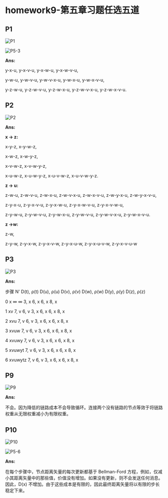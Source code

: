 # homework9-第五章习题任选五道

## P1

![P1](/resources/P1.jpg)

![P5-3](/resources/P5-3.png)

**Ans:**

y-x-u, y-x-v-u, y-x-w-u, y-x-w-v-u,

y-w-u, y-w-v-u, y-w-v-x-u, y-w-x-u, y-w-x-v-u,

y-z-w-u, y-z-w-v-u, y-z-w-x-u, y-z-w-v-x-u, y-z-w-x-v-u.

## P2

![P2](/resources/P2.png)

**Ans:**

**x -> z:**

x-y-z, x-y-w-z,

x-w-z, x-w-y-z,

x-v-w-z, x-v-w-y-z, 

x-u-w-z, x-u-w-y-z, x-u-v-w-z, x-u-v-w-y-z.

**z -> u:**

z-w-u, z-w-v-u, z-w-x-u, z-w-v-x-u, z-w-x-v-u, z-w-y-x-u, z-w-y-x-v-u,

z-y-x-u, z-y-x-v-u, z-y-x-w-u, z-y-x-w-v-u, z-y-x-v-w-u, 

z-y-w-u, z-y-w-v-u, z-y-w-x-u, z-y-w-v-u, z-y-w-v-x-u, z-y-w-x-v-u.

**z ->w:**

z-w,

z-y-w, z-y-x-w, z-y-x-v-w, z-y-x-u-w, z-y-x-u-v-w, z-y-x-v-u-w

## P3

![P3](/resources/P3.png)

**Ans:**

步骤		N'		D(t), ρ(t)		D(u), ρ(u)		D(v), ρ(v)		D(w), ρ(w)		D(y), ρ(y)		D(z), ρ(z)

   0		   x				∞					∞					3, x				 6, x				    6, x				8, x

   1		   xv			7, v				 6, v				  3, x 				6, x 				   6, x 			   8, x 

   2 		  xvu 		 7, v 				6, v				  3, x 				6, x 				   6, x 			   8, x 

   3 		  xvuw 	  7, v 				6, v 				 3, x 				6, x 				   6, x 			   8, x 

   4 		  xvuwy 	7, v 				6, v 				 3, x 				6, x					6, x				8, x 

   5		   xvuwyt    7, v				6, v   				3, x 				6, x					6, x				8, x 

   6		   xvuwytz  7, v				6, v 				  3, x 				6, x					6, x				8, x 

## P9

![P9](/resources/P9.png)

**Ans:**

不会。因为降低的链路成本不会导致循环。连接两个没有链路的节点等效于将链路权重从无限权重减小为有限权重。

## P10

![P10](/resources/P10.png)

![P5-6](/resources/P5-6.jpg)

**Ans:**

在每个步骤中，节点距离矢量的每次更新都基于 Bellman-Ford 方程，例如，仅减小其距离矢量中的那些值，价值没有增加。如果没有更新，则不会发送任何消息。 因此，D(x) 不增加。由于这些成本是有限的，因此最终距离矢量将以有限的步长稳定下来。